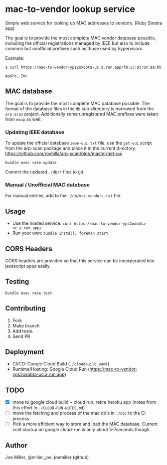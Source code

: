 mac-to-vendor lookup service
============================

Simple web service for looking up MAC addresses to vendors. (Ruby Sinatra app)

The goal is to provide the most complete MAC vendor database possible, including
the official registrations managed by IEEE but also to include common but
unofficial prefixes such as those used by hypervisors.

Example:

```console
$ curl https://mac-to-vendor-yps2oxobta-uc.a.run.app/f8:27:93:0c:aa:bb

Apple, Inc.
```

MAC database
------------

The goal is to provide the most complete MAC database possible. The format of the
database files in the `db` sub-directory is borrowed from the `arp-scan` project.
Additionally some unregistered MAC prefixes were taken from `nmap` as well.

### Updating IEEE database

To update the official database `ieee-oui.txt` file, use the `get-oui`
script from the arp-scan package and place it in the current directory. https://github.com/royhills/arp-scan/blob/master/get-oui

```console
bundle exec rake update
```

Commit the updated `./db/*` files to git.

### Manual / Unofficial MAC database

For manual entries, add to the `./db/mac-vendors.txt` file.

Usage
-----

- Use the hosted service: `curl https://mac-to-vendor-yps2oxobta-uc.a.run.app/`
- Run your own: `bundle install; foreman start`

CORS Headers
------------

CORS headers are provided so that this service can be incorporated into javascript
apps easily.

Testing
-------

`bundle exec rake test`

Contributing
------------

1. Fork
2. Make branch
3. Add tests.
4. Send PR

Deployment
----------

- CI/CD: Google Cloud Build (`./cloudbuild.yaml`)
- Runtime/Hosting: Google Cloud Run (https://mac-to-vendor-yps2oxobta-uc.a.run.app)

TODO
----

- [x] move to google cloud build + cloud run, retire heroku app (notes from this effort in `./CLOUD-RUN-NOTES.md`)
- [ ] move the fetching and process of the mac db's in `./db/` to the CI process
- [ ] Pick a more efficient way to store and load the MAC database. Current cold startup on google cloud-run is only about 5-7seconds though.

Author
------

Joe Miller, @miller_joe, joemiller (github)
